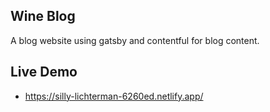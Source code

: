 ## Wine Blog

A blog website using gatsby and contentful for blog content.

## Live Demo
  - https://silly-lichterman-6260ed.netlify.app/

